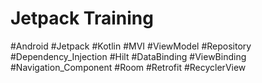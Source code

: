# Jetpack Training
#Android #Jetpack #Kotlin #MVI #ViewModel #Repository #Dependency_Injection #Hilt #DataBinding #ViewBinding #Navigation_Component #Room #Retrofit #RecyclerView
